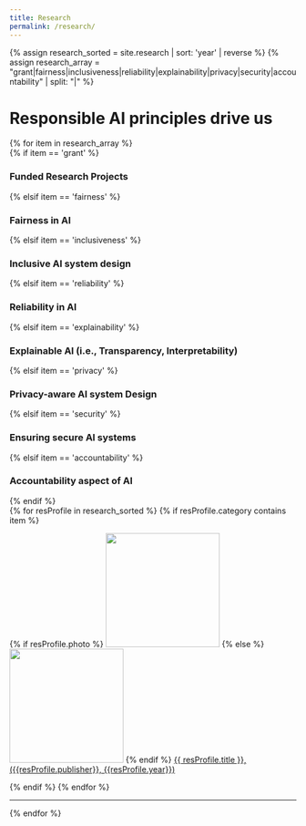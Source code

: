 ```yaml
---
title: Research 
permalink: /research/
---
```


{% assign research_sorted = site.research | sort: 'year' | reverse %}
{% assign research_array = "grant|fairness|inclusiveness|reliability|explainability|privacy|security|accountability" | split: "|" %}

<h1>Responsible AI principles drive us</h1>
{% for item in research_array %}
<div class="pos_header">
{% if item == 'grant' %}
<h3>Funded Research Projects</h3>
{% elsif item == 'fairness' %}
<h3>Fairness in AI</h3>
 {% elsif item == 'inclusiveness' %}
<h3>Inclusive AI system design </h3>
 {% elsif item == 'reliability' %}
<h3>Reliability in AI</h3>
 {% elsif item == 'explainability' %}
<h3>Explainable AI (i.e., Transparency, Interpretability)</h3>
 {% elsif item == 'privacy' %}
<h3>Privacy-aware AI system Design</h3>
 {% elsif item == 'security' %}
<h3>Ensuring secure AI systems</h3>
 {% elsif item == 'accountability' %}
<h3>Accountability aspect of AI</h3>
{% endif %}
</div>

<div class="content list research">
  {% for resProfile in research_sorted %}
    {% if resProfile.category contains item %}
    <div class="list-item-people">
      <p class="list-post-title">
        {% if resProfile.photo %}
        <a href="{{ site.baseurl }}{{ resProfile.url }}"><img width="200" src="{{site.baseurl}}/images/research/{{resProfile.photo}}"></a>
        {% else %}
        <a href="{{ site.baseurl }}{{ resProfile.url }}"><img width="200" src="http://evansheline.com/wp-content/uploads/2011/02/facebook-Storm-Trooper.jpg"></a>
        {% endif %}
        <a class="name" href="{{ site.baseurl }}{{ resProfile.url }}"> {{ resProfile.title }}, ({{resProfile.publisher}}, {{resProfile.year}})</a>
      </p>
    </div>    
    {% endif %}
  {% endfor %}
</div>
<hr>
{% endfor %}
